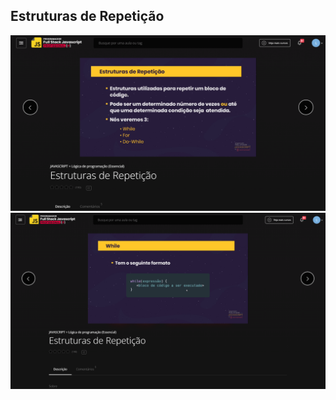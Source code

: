 ## Estruturas de Repetição

![Screenshot](estruturas-de-repeticao-1.png)
![Screenshot](estruturas-de-repeticao-2.png)